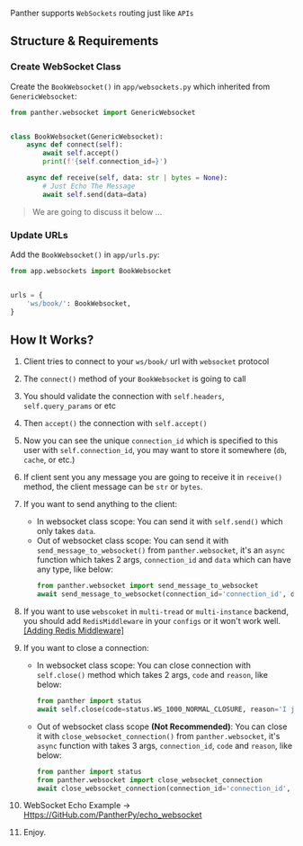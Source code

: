 Panther supports `WebSockets` routing just like `APIs`

## Structure & Requirements
### Create WebSocket Class

Create the `BookWebsocket()` in `app/websockets.py` which inherited from `GenericWebsocket`: 


```python
from panther.websocket import GenericWebsocket


class BookWebsocket(GenericWebsocket):
    async def connect(self):
        await self.accept()
        print(f'{self.connection_id=}')

    async def receive(self, data: str | bytes = None):
        # Just Echo The Message
        await self.send(data=data)
```

> We are going to discuss it below ...

### Update URLs

Add the `BookWebsocket()` in `app/urls.py`:

```python
from app.websockets import BookWebsocket


urls = {
    'ws/book/': BookWebsocket,
}
```

## How It Works?

1. Client tries to connect to your `ws/book/` url with `websocket` protocol
2. The `connect()` method of your `BookWebsocket` is going to call
3. You should validate the connection with `self.headers`, `self.query_params` or etc
4. Then `accept()` the connection with `self.accept()`
5. Now you can see the unique `connection_id` which is specified to this user with `self.connection_id`, you may want to store it somewhere (`db`, `cache`, or etc.)
6. If client sent you any message you are going to receive it in `receive()` method, the client message can be `str` or `bytes`.
7. If you want to send anything to the client:
    - In websocket class scope: You can send it with `self.send()` which only takes `data`.
    - Out of websocket class scope: You can send it with `send_message_to_websocket()` from `panther.websocket`, it's an `async` function which takes 2 args, `connection_id` and `data` which can have any type, like below:
        ```python
        from panther.websocket import send_message_to_websocket
        await send_message_to_websocket(connection_id='connection_id', data='New Message From WS') 
        ```
8. If you want to use `webscoket` in `multi-tread` or `multi-instance` backend, you should add `RedisMiddleware` in your `configs` or it won't work well.
[[Adding Redis Middleware]](https://pantherpy.github.io/middlewares/#redis-middleware)
9. If you want to close a connection:
    - In websocket class scope: You can close connection with `self.close()` method which takes 2 args, `code` and `reason`, like below:
        ```python
        from panther import status
        await self.close(code=status.WS_1000_NORMAL_CLOSURE, reason='I just want to close it')
        ```
    - Out of websocket class scope **(Not Recommended)**: You can close it with `close_websocket_connection()` from `panther.websocket`, it's `async` function with takes 3 args, `connection_id`, `code` and `reason`, like below: 
        ```python
        from panther import status
        from panther.websocket import close_websocket_connection
        await close_websocket_connection(connection_id='connection_id', code=status.WS_1008_POLICY_VIOLATION, reason='')
        ``` 
   
10. WebSocket Echo Example -> [Https://GitHub.com/PantherPy/echo_websocket](https://github.com/PantherPy/echo_websocket)
11. Enjoy.


